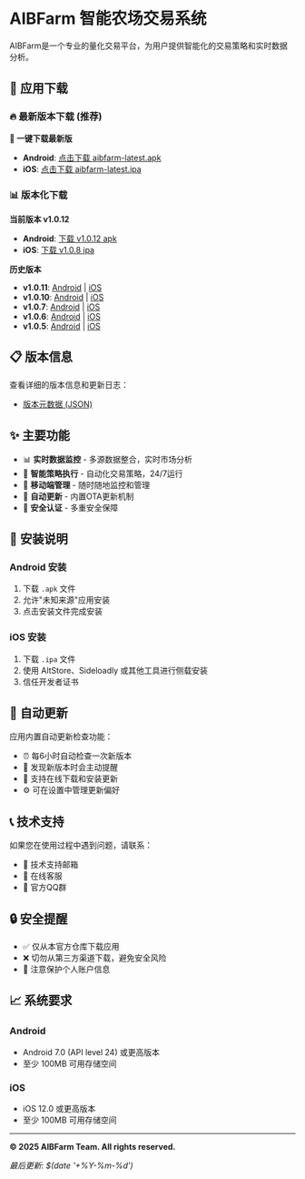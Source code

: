 # AIBFarm 智能农场交易系统

AIBFarm是一个专业的量化交易平台，为用户提供智能化的交易策略和实时数据分析。

## 📱 应用下载

### 🔥 最新版本下载 (推荐)

**📲 一键下载最新版**
- **Android**: [点击下载 aibfarm-latest.apk](https://github.com/jsalessandro/aibfarm-public/raw/main/builds/aibfarm-latest.apk)
- **iOS**: [点击下载 aibfarm-latest.ipa](https://github.com/jsalessandro/aibfarm-public/raw/main/builds/aibfarm-latest.ipa)

### 📊 版本化下载

**当前版本 v1.0.12**
- **Android**: [下载 v1.0.12 apk](https://github.com/jsalessandro/aibfarm-public/raw/main/builds/aibfarm-1.0.12+12.apk)
- **iOS**: [下载 v1.0.8 ipa](https://github.com/jsalessandro/aibfarm-public/raw/main/builds/aibfarm-1.0.8+8.ipa)

**历史版本**
- **v1.0.11**: [Android](https://github.com/jsalessandro/aibfarm-public/raw/main/builds/aibfarm-1.0.11+11.apk) | [iOS](https://github.com/jsalessandro/aibfarm-public/raw/main/builds/aibfarm-1.0.8+8.ipa)
- **v1.0.10**: [Android](https://github.com/jsalessandro/aibfarm-public/raw/main/builds/aibfarm-1.0.10+10.apk) | [iOS](https://github.com/jsalessandro/aibfarm-public/raw/main/builds/aibfarm-1.0.8+8.ipa)
- **v1.0.7**: [Android](https://github.com/jsalessandro/aibfarm-public/raw/main/builds/aibfarm-1.0.7+7.apk) | [iOS](https://github.com/jsalessandro/aibfarm-public/raw/main/builds/aibfarm-1.0.7+7.ipa)
- **v1.0.6**: [Android](https://github.com/jsalessandro/aibfarm-public/raw/main/builds/aibfarm-1.0.6+6.apk) | [iOS](https://github.com/jsalessandro/aibfarm-public/raw/main/builds/aibfarm-1.0.6+6.ipa)
- **v1.0.5**: [Android](https://github.com/jsalessandro/aibfarm-public/raw/main/builds/aibfarm-1.0.5+5.apk) | [iOS](https://github.com/jsalessandro/aibfarm-public/raw/main/builds/aibfarm-1.0.5+5.ipa)


## 📋 版本信息

查看详细的版本信息和更新日志：
- [版本元数据 (JSON)](https://github.com/jsalessandro/aibfarm-public/raw/main/builds/version_metadata.json)

## ✨ 主要功能

- 📊 **实时数据监控** - 多源数据整合，实时市场分析
- 🎯 **智能策略执行** - 自动化交易策略，24/7运行
- 📱 **移动端管理** - 随时随地监控和管理
- 🔄 **自动更新** - 内置OTA更新机制
- 🔐 **安全认证** - 多重安全保障

## 🚀 安装说明

### Android 安装
1. 下载 `.apk` 文件
2. 允许"未知来源"应用安装
3. 点击安装文件完成安装

### iOS 安装
1. 下载 `.ipa` 文件
2. 使用 AltStore、Sideloadly 或其他工具进行侧载安装
3. 信任开发者证书

## 🔄 自动更新

应用内置自动更新检查功能：
- ⏰ 每6小时自动检查一次新版本
- 🔔 发现新版本时会主动提醒
- 📱 支持在线下载和安装更新
- ⚙️ 可在设置中管理更新偏好

## 📞 技术支持

如果您在使用过程中遇到问题，请联系：
- 📧 技术支持邮箱
- 💬 在线客服
- 📱 官方QQ群

## 🔒 安全提醒

- ✅ 仅从本官方仓库下载应用
- ❌ 切勿从第三方渠道下载，避免安全风险
- 🔐 注意保护个人账户信息

## 📈 系统要求

### Android
- Android 7.0 (API level 24) 或更高版本
- 至少 100MB 可用存储空间

### iOS  
- iOS 12.0 或更高版本
- 至少 100MB 可用存储空间

---

**© 2025 AIBFarm Team. All rights reserved.**

*最后更新: $(date '+%Y-%m-%d')*